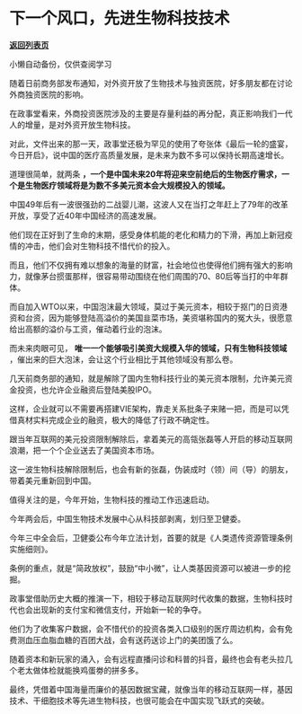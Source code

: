 # 下一个风口，先进生物科技技术

[**返回列表页**](/gzh/政事堂2019)

小懒自动备份，仅供查阅学习

随着日前商务部发布通知，对外资开放了生物技术与独资医院，好多朋友都在讨论外商独资医院的影响。

在政事堂看来，外商投资医院涉及的主要是存量利益的再分配，真正影响我们一代人的增量，是对外资开放生物科技。  

对此，文件出来的那一天，政事堂还极为罕见的使用了夸张体《最后一轮的盛宴，今日开启》，说中国的医疗高质量发展，是未来为数不多可以保持长期高速增长。

道理很简单，就两条 **，一个是中国未来20年将迎来空前绝后的生物医疗需求，一个是生物医疗领域将是为数不多美元资本会大规模投入的领域。**

中国49年后有一波很强劲的二战婴儿潮，这波人又在当打之年赶上了79年的改革开放，享受了近40年中国经济的高速发展。

他们现在正好到了生命的末期，感受身体机能的老化和精力的下滑，再加上新冠疫情的冲击，他们会对生物科技不惜代价的投入。  

而且，他们不仅拥有难以想象的海量的财富，社会地位也使得他们拥有强大的影响力，就像茅台掼蛋那样，很容易带动围绕在他们周围的70、80后等当打的中年群体。

而自加入WTO以来，中国泡沫最大领域，莫过于美元资本，相较于抠门的日资港资和台资，因为能够登陆高溢价的美国韭菜市场，美资堪称国内的冤大头，很愿意给出高额的溢价与工资，催动着行业的泡沫。  

而未来肉眼可见， **唯一一个能够吸引美资大规模入华的领域，只有生物科技领域** ，催出来的巨大泡沫，会让这个行业相比于其他领域没有那么卷。

几天前商务部的通知，就是解除了国内生物科技行业的美元资本限制，允许美元资金投资，也允许企业融资后登陆美股IPO。  

这样，企业就可以不需要再搭建VIE架构，靠走关系批条子来赌一把，而是可以凭借真材实料完成企业的融资，极大的降低了行政不确定性。

跟当年互联网的美元投资限制解除后，拿着美元的高瓴张磊等人开启的移动互联网浪潮，把一个个企业送去了美国资本市场。

这一波生物科技解除限制后，也会有新的张磊，伪装成时（领）间（导）的朋友，带着美元重新回到中国。

值得关注的是，今年开始，生物科技的推动工作迅速启动。

今年两会后，中国生物技术发展中心从科技部剥离，划归至卫健委。

今年三中全会后，卫健委公布今年立法计划，首要的就是《人类遗传资源管理条例实施细则》。

条例的重点，就是“简政放权”，鼓励“中小微”，让人类基因资源可以被进一步的挖掘。

政事堂借助历史大概的推演一下，相较于移动互联网时代收集的数据，生物科技时代也会出现新的支付宝和微信支付，开始新一轮的争夺。

他们为了收集客户数据，会不惜代价的投资各类入口级别的医疗周边机构，会有免费测血压血脂血糖的百团大战，会有送药送诊上门的美团饿了么。

随着资本和新玩家的涌入，会有远程直播问诊和科普的抖音，最终也会有老头拉几个老太做体检就能换鸡蛋劵的拼多多。

最终，凭借着中国海量而廉价的基因数据宝藏，就像当年的移动互联网一样，基因技术、干细胞技术等先进生物科技，也很可能会在中国实现飞跃式的突破。

  


